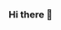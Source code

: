 ### Hi there 👋

<!--
**ZataraGreymire/ZataraGreymire** is a ✨ _special_ ✨ repository because its `README.md` (this file) appears on your GitHub profile.

Here are some ideas to get you started:

- 🔭 I’m currently working on an invention
- 🌱 I’m currently learning Java, Python and C++
- 🤔 I’m looking for help with my programming skills
- 💬 Ask me about photonics and robotics
- 📫 How to reach me: don't ;)
- 😄 Pronouns: he/she/they
- ⚡ Fun fact: I'd like to keep my own bees
